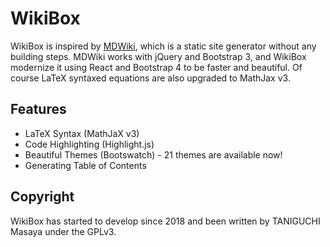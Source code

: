 # WikiBox 
WikiBox is inspired by [MDWiki](https://github.com/Dynalon/mdwiki/), which is a static site generator without any building steps. MDWiki works with jQuery and Bootstrap 3, and WikiBox modernize it using React and Bootstrap 4 to be faster and beautiful. Of course LaTeX syntaxed equations are also upgraded to MathJax v3.

## Features

- LaTeX Syntax (MathJaX v3)
- Code Highlighting (Highlight.js)
- Beautiful Themes (Bootswatch) - 21 themes are available now!
- Generating Table of Contents

## Copyright

WikiBox has started to develop since 2018 and been written by TANIGUCHI Masaya under the GPLv3.

